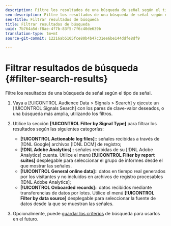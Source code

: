 ```yaml
---
description: Filtre los resultados de una búsqueda de señal según el tipo de señal.
seo-description: Filtre los resultados de una búsqueda de señal según el tipo de señal.
seo-title: Filtrar resultados de búsqueda
title: Filtrar resultados de búsqueda
uuid: 7b764a5d-f8ae-4f7b-83f5-7f6c40de639b
translation-type: tm+mt
source-git-commit: 12216ab5105fce80b4b47c31ee6be144ddfe8df9

---
```



# Filtrar resultados de búsqueda {#filter-search-results}

Filtre los resultados de una búsqueda de señal según el tipo de señal.

1. Vaya a [!UICONTROL Audience Data > Signals > Search] y ejecute un [!UICONTROL Signals Search] con los pares de clave-valor deseados, o una búsqueda más amplia, utilizando los filtros.
1. Utilice la sección **[!UICONTROL Filter by Signal Type]** para filtrar los resultados según las siguientes categorías:

   * **[!UICONTROL Actionable log files]**:: señales recibidas a través de [!DNL Google] archivos [!DNL DCM] de registro;
   * **[!DNL Adobe Analytics]**:: señales recibidas de su [!DNL Adobe Analytics] cuenta. Utilice el menú **[!UICONTROL Filter by report suites]** desplegable para seleccionar el grupo de informes desde el que mostrar las señales.
   * **[!UICONTROL General online data]**:: datos en tiempo real generados por los visitantes y no incluidos en archivos de registro procesables [!DNL Adobe Analytics];
   * **[!UICONTROL Onboarded records]**:: datos recibidos mediante transferencias de datos por lotes. Utilice el menú **[!UICONTROL Filter by data source]** desplegable para seleccionar la fuente de datos desde la que se muestran las señales.

1. Opcionalmente, puede [guardar los criterios](../../../features/data-explorer/data-explorer-signals-search/data-explorer-save-search.md) de búsqueda para usarlos en el futuro.
